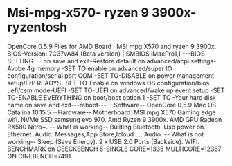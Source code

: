 # Msi-mpg-x570- ryzen 9 3900x-ryzentosh
OpenCore 0.5.9 Files for AMD Board : MSI mpg X570 and ryzen 9 3900x.
BIOS-Version: 7C37vA84 (Beta version) | SMBIOS iMacPro1,1
---BIOS SETTING---
on save and exit-Restore default
on advanced/acpi settings-Avobe 4g memory           -SET TO enable
on advanced/super IO configuration/serial port COM  -SET TO-DISABLE
on power management setup/ErP READYS                -SET TO-Enable
on windows OS configuration/bios uefi/csm mode-UEFI -SET TO-UEFI
on advanced/wake up event setup                     -SET TO-ENABLE EVERYTHING
on boot/boot option 1                               -SET TO -Your hard disk name
on save and exit---reboot---
--Software--
OpenCore 0.5.9
Mac OS Catalina 10.15.5
--Hardware--
Motherboard: MSI mpg X570 Gaming edge wifi.
NVMe SSD samsung evo 970.
Amd Ryzen 9 3900x.
AMD GPU Radeon RX580 Nitro+.
-- What is working--
Builting Bluetooth.
Usb power on.
Ethernet.
Audio.
Messages,App Store,Icloud ....
Audio.
-- What is not working--
Sleep (Save Energy).
2 x USB 2.0 Ports (Backside).
WIFI.
BENCHMARK on GEECKBENCH 5-SINGLE CORE=1335 MULTICORE=12367 ON CINEBENCH=7491.
